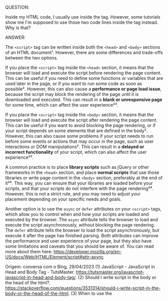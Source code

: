 QUESTION:

Inside my HTML code, I usually use <script src="./mindar-image-three.prod.js"></script> <script src="./main.js" type="module"></script> inside the <body> tag. However, some tutorials show me I'm supposed to use those two code lines inside the <head> tag instead. Why is that?



ANSWER:

The `<script>` tag can be written inside both the `<head>` and `<body>` sections of an HTML document¹. However, there are some differences and trade-offs between the two options.

If you place the `<script>` tag inside the `<head>` section, it means that the browser will load and execute the script before rendering the page content. This can be useful if you need to define some functions or variables that are used later in the page, or if you want to run some code as soon as possible². However, this can also cause a **performance or page load issue**, because the script may block the rendering of the page until it is downloaded and executed. This can result in a **blank or unresponsive page** for some time, which can affect the user experience²³.

If you place the `<script>` tag inside the `<body>` section, it means that the browser will load and execute the script after rendering the page content. This can be useful if you want to avoid blocking the page rendering, or if your script depends on some elements that are defined in the body². However, this can also cause some problems if your script needs to run before some events or actions that may occur in the page, such as user interactions or DOM manipulations². This can result in a **delayed or incorrect functionality** of your script, which can also affect the user experience²³.

A common practice is to place **library scripts** such as jQuery or other frameworks in the `<head>` section, and place **normal scripts** that use those libraries or write page content in the `<body>` section, preferably at the end of it²⁴. This way, you can ensure that your libraries are loaded before your scripts, and that your scripts do not interfere with the page rendering²⁴. However, this is not a strict rule, and you may need to adjust your placement depending on your specific needs and goals.

Another option is to use the `async` or `defer` attributes on your `<script>` tags, which allow you to control when and how your scripts are loaded and executed by the browser. The `async` attribute tells the browser to load and execute the script asynchronously, without blocking the page rendering. The `defer` attribute tells the browser to load the script asynchronously, but execute it after the page has finished parsing. Both attributes can improve the performance and user experience of your page, but they also have some limitations and caveats that you should be aware of. You can read more about them here: https://developer.mozilla.org/en-US/docs/Web/HTML/Element/script#attr-async

Origem: conversa com o Bing, 29/04/2023
(1) JavaScript - JavaScript in Head and Body Tag - TutsMaster. https://tutsmaster.org/javascript-javascript-in-head-and-body-tag/.
(2) Should I write script in the body or the head of the html?. https://stackoverflow.com/questions/3531314/should-i-write-script-in-the-body-or-the-head-of-the-html.
(3) When to use the <script> tag in the head and body section of a html .... https://stackoverflow.com/questions/38407962/when-to-use-the-script-tag-in-the-head-and-body-section-of-a-html-page.
(4) Script Tags: Do They Belong in the Body or the Head Section?. https://www.locofy.ai/blog/script-tags.
(5) Where to put a script tag — into head or body end? - Medium. https://medium.com/geekculture/where-to-put-a-script-tag-into-head-or-body-end-b5b063058e0b.
